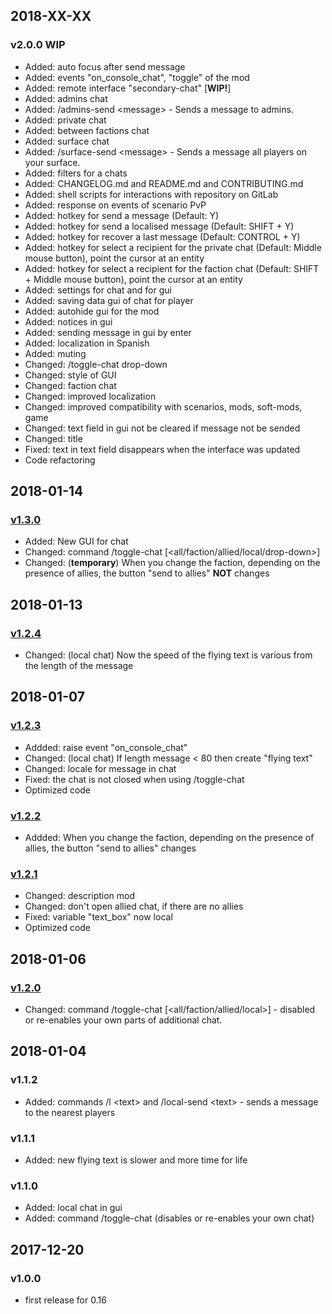 ## 2018-XX-XX

### v2.0.0 WIP

- Added: auto focus after send message
- Added: events "on_console_chat", "toggle" of the mod
- Added: remote interface "secondary-chat" [**WIP!**]
- Added: admins chat
- Added: /admins-send \<message\> - Sends a message to admins.
- Added: private chat
- Added: between factions chat
- Added: surface chat
- Added: /surface-send \<message\> - Sends a message all players on your surface.
- Added: filters for a chats
- Added: CHANGELOG.md and README.md and CONTRIBUTING.md
- Added: shell scripts for interactions with repository on GitLab
- Added: response on events of scenario PvP
- Added: hotkey for send a message (Default: Y)
- Added: hotkey for send a localised message (Default: SHIFT + Y)
- Added: hotkey for recover a last message (Default: CONTROL + Y)
- Added: hotkey for select a recipient for the private chat (Default: Middle mouse button), point the cursor at an entity
- Added: hotkey for select a recipient for the faction chat (Default: SHIFT + Middle mouse button), point the cursor at an entity
- Added: settings for chat and for gui
- Added: saving data gui of chat for player
- Added: autohide gui for the mod
- Added: notices in gui
- Added: sending message in gui by enter
- Added: localization in Spanish
- Added: muting
- Changed: /toggle-chat drop-down
- Changed: style of GUI
- Changed: faction chat
- Changed: improved localization
- Changed: improved compatibility with scenarios, mods, soft-mods, game
- Changed: text field in gui not be cleared if message not be sended
- Changed: title
- Fixed: text in text field disappears when the interface was updated
- Code refactoring

## 2018-01-14

### [v1.3.0][v1.3.0]

- Added: New GUI for chat
- Changed: command /toggle-chat [\<all/faction/allied/local/drop-down\>]
- Changed: (**temporary**) When you change the faction, depending on the presence of allies, the button "send to allies" **NOT** changes

## 2018-01-13

### [v1.2.4][v1.2.4]

- Changed: (local chat) Now the speed of the flying text is various from the length of the message

## 2018-01-07

### [v1.2.3][v1.2.3]

- Addded: raise event "on_console_chat"
- Changed: (local chat) If length message < 80 then create "flying text"
- Changed: locale for message in chat
- Fixed: the chat is not closed when using /toggle-chat
- Optimized code

### [v1.2.2][v1.2.2]

- Addded: When you change the faction, depending on the presence of allies, the button "send to allies" changes

### [v1.2.1][v1.2.1]

- Changed: description mod
- Changed: don't open allied chat, if there are no allies
- Fixed: variable "text_box" now local
- Optimized code

## 2018-01-06

### [v1.2.0][v1.2.0]

- Changed: command /toggle-chat [\<all/faction/allied/local\>] - disabled or re-enables your own parts of additional chat.

## 2018-01-04

### v1.1.2

- Added: commands /l \<text\> and /local-send \<text\> - sends a message to the nearest players

### v1.1.1

- Added: new flying text is slower and more time for life

### v1.1.0

- Added: local chat in gui
- Added: command /toggle-chat (disables or re-enables your own chat)

## 2017-12-20

### v1.0.0

- first release for 0.16

[v2.0.0]: https://mods.factorio.com/api/downloads/data/mods/2332/secondary-chat_2.0.0.zip
[v1.3.0]: https://mods.factorio.com/api/downloads/data/mods/2332/secondary-chat_1.3.0.zip
[v1.2.4]: https://mods.factorio.com/api/downloads/data/mods/2332/secondary-chat_1.2.4.zip
[v1.2.3]: https://mods.factorio.com/api/downloads/data/mods/2332/secondary-chat_1.2.3.zip
[v1.2.2]: https://mods.factorio.com/api/downloads/data/mods/2332/secondary-chat_1.2.2.zip
[v1.2.1]: https://mods.factorio.com/api/downloads/data/mods/2332/secondary-chat_1.2.1.zip
[v1.2.0]: https://mods.factorio.com/api/downloads/data/mods/2332/secondary-chat_1.2.0.zip
